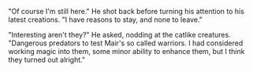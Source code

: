 "Of course I'm still here." He shot back before turning his attention to his latest creations. "I have reasons to stay, and none to leave."

"Interesting aren't they?" He asked, nodding at the catlike creatures. "Dangerous predators to test Mair's so called warriors. I had considered working magic into them, some minor ability to enhance them, but I think they turned out alright."